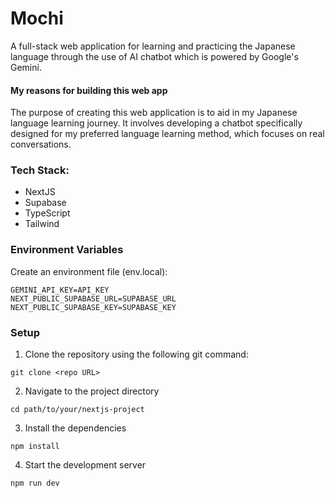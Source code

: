 # Mochi
A full-stack web application for learning and practicing the Japanese language through the use of AI chatbot which is powered by Google's Gemini. 

#### My reasons for building this web app
The purpose of creating this web application is to aid in my Japanese language learning journey. It involves developing a chatbot specifically designed for my preferred language learning method, which focuses on real conversations. 


### Tech Stack:
- NextJS
- Supabase 
- TypeScript
- Tailwind

### Environment Variables
Create an environment file (env.local):
```
GEMINI_API_KEY=API_KEY
NEXT_PUBLIC_SUPABASE_URL=SUPABASE_URL
NEXT_PUBLIC_SUPABASE_KEY=SUPABASE_KEY
```

### Setup
1. Clone the repository using the following git command:
```
git clone <repo URL>
```
2. Navigate to the project directory
```
cd path/to/your/nextjs-project
```
3. Install the dependencies
```
npm install
```
4. Start the development server
```
npm run dev
```
